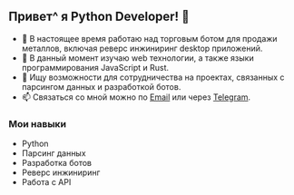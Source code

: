 ## Привет^ я Python Developer! 👋

- 🔭 В настоящее время работаю над торговым ботом для продажи металлов, включая реверс инжиниринг desktop приложений.
- 🌱 В данный момент изучаю web технологии, а также языки программирования JavaScript и Rust.
- 👯 Ищу возможности для сотрудничества на проектах, связанных с парсингом данных и разработкой ботов.
- 📫 Связаться со мной можно по [Email](mailto:alexander@gvozdev.com) или через [Telegram](https://t.me/dark_loop).

### Мои навыки

- Python
- Парсинг данных
- Разработка ботов
- Реверс инжиниринг
- Работа с API

<!--
**GvozdevAD/GvozdevAD** is a ✨ _special_ ✨ repository because its `README.md` (this file) appears on your GitHub profile.

Here are some ideas to get you started:

- 🔭 I’m currently working on ...
- 🌱 I’m currently learning ...
- 👯 I’m looking to collaborate on ...
- 🤔 I’m looking for help with ...
- 💬 Ask me about ...
- 📫 How to reach me: ...
- 😄 Pronouns: ...
- ⚡ Fun fact: ...
-->

